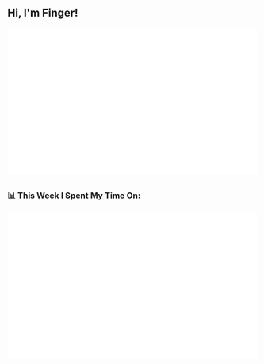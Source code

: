 <h2> Hi, I'm Finger!</h2>

<img align="right" src="https://raw.githubusercontent.com/spianmo/github-stats/master/generated/overview.svg#gh-light-mode-only">

<!-- <img align="right" height="160em" src="https://github-readme-stats-eight-theta.vercel.app/api/top-langs/?username=spianmo&layout=compact&langs_count=8&theme=algolia"/>	 -->
	
```go
package main

type Me struct {
	Name   string
	Job    string
	Code   string
	Skills string
}

func main() {
	me := &Me{
		Name:   "Finger",
		Job:    "Client-side Engineer",
		Code:   "Java and C++ and Others",
		Skills: "Android Security NLP ^o^",
	}
	_ = me
}
```


<h3>📊 This Week I Spent My Time On:</h3>
<img align='right' src="https://raw.githubusercontent.com/spianmo/github-stats/master/generated/languages.svg#gh-light-mode-only">

<!--START_SECTION:waka-->

```text
Java                   47 hrs 25 mins  ███████████████████▓░░░░░   79.07 %
XML                    8 hrs 1 min     ███▒░░░░░░░░░░░░░░░░░░░░░   13.38 %
Groovy                 1 hr 44 mins    ▓░░░░░░░░░░░░░░░░░░░░░░░░   02.91 %
Gradle                 1 hr 24 mins    ▓░░░░░░░░░░░░░░░░░░░░░░░░   02.36 %
Properties             45 mins         ▒░░░░░░░░░░░░░░░░░░░░░░░░   01.26 %
GitIgnore file         12 mins         ░░░░░░░░░░░░░░░░░░░░░░░░░   00.34 %
```

<!--END_SECTION:waka-->
